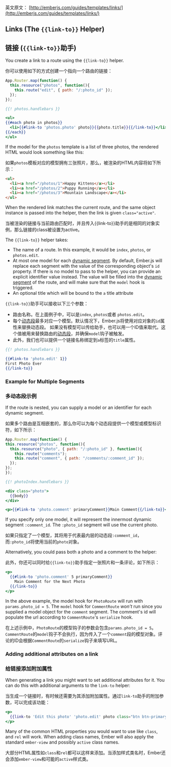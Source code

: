 英文原文： [http://emberjs.com/guides/templates/links/](http://emberjs.com/guides/templates/links/)

## Links (The `{{link-to}}` Helper)

## 链接 (`{{link-to}}`助手)

You create a link to a route using the `{{link-to}}` helper.

你可以使用如下的方式创建一个指向一个路由的链接：

```js
App.Router.map(function() {
  this.resource("photos", function(){
    this.route("edit", { path: "/:photo_id" });
  });
});
```

```handlebars
{{! photos.handlebars }}

<ul>
{{#each photo in photos}}
  <li>{{#link-to 'photos.photo' photo}}{{photo.title}}{{/link-to}}</li>
{{/each}}
</ul>
```

If the model for the `photos` template is a list of three photos, the
rendered HTML would look something like this:

如果`photos`模板对应的模型拥有三张照片，那么，被渲染的HTML内容将如下所示：

```html
<ul>
  <li><a href="/photos/1">Happy Kittens</a></li>
  <li><a href="/photos/2">Puppy Running</a></li>
  <li><a href="/photos/3">Mountain Landscape</a></li>
</ul>
```

When the rendered link matches the current route, and the same object instance is passed into the helper, then the link is given `class="active"`.

当被渲染的链接与当前路由匹配时，并且传入{{link-to}}助手的是相同的对象实例，那么链接的class被设置为active。

The `{{link-to}}` helper takes:

* The name of a route. In this example, it would be `index`, `photos`, or
  `photos.edit`.
* At most one model for each [dynamic
  segment](/guides/routing/defining-your-routes/#toc_dynamic-segments).
  By default, Ember.js will replace each segment with the
  value of the corresponding object's `id` property.
  If there is no model to pass to the helper, you can provide an explicit identifier value instead.
  The value will be filled into the [dynamic segment](/guides/routing/defining-your-routes/#toc_dynamic-segments)
  of the route, and will make sure that the `model` hook is triggered.
* An optional title which will be bound to the `a` title attribute

`{{link-to}}`助手可以接收以下三个参数：

* 路由名称。在上面例子中，可以是`index`, `photos`或者 `photos.edit`。
* 每个[动态段](/guides/routing/defining-your-routes/#toc_dynamic-segments)最多对应一个模型。默认情况下，Ember.js将使用对应对象的`id`属性来替换动态段。
  如果没有模型可以传给助手，也可以用一个ID值来取代。这个值被用来替换路由的[动态段](/guides/routing/defining-your-routes/#toc_dynamic-segments)，并确保`model`钩子被触发。
* 此外，我们也可以提供一个链接名称绑定到`a`标签的`title`属性。

```handlebars
{{! photos.handlebars }}

{{#link-to 'photo.edit' 1}}
First Photo Ever
{{/link-to}}
```

### Example for Multiple Segments

### 多动态段示例

If the route is nested, you can supply a model or an identifier for each dynamic
segment.

如果多个路由是互相嵌套的，那么你可以为每个动态段提供一个模型或模型标识符，如下所示：

```js
App.Router.map(function() {
this.resource("photos", function(){
  this.resource("photo", { path: "/:photo_id" }, function(){
    this.route("comments");
    this.route("comment", { path: "/comments/:comment_id" });
  });
});
});
```

```handlebars
{{! photoIndex.handlebars }}

<div class="photo">
  {{body}}
</div>

<p>{{#link-to 'photo.comment' primaryComment}}Main Comment{{/link-to}}</p>
```

If you specify only one model, it will represent the innermost dynamic
segment `:comment_id`. The `:photo_id` segment will use the current photo.

如果只指定了一个模型，其将用于代表最内层的动态段`:comment_id`，而`:photo_id`将使用当前的`photo`对象。

Alternatively, you could pass both a photo and a comment to the helper:

此外，你还可以同时给`{{link-to}}`助手指定一张照片和一条评论，如下所示：

```handlebars
<p>
  {{#link-to 'photo.comment' 5 primaryComment}}
    Main Comment for the Next Photo
  {{/link-to}}
</p>
```

In the above example, the model hook for `PhotoRoute` will run with `params.photo_id = 5`.  The `model` hook for `CommentRoute` _won't_ run since you supplied a model object for the `comment` segment. The comment's id will populate the url according to `CommentRoute`'s `serialize` hook.

在上述示例中，`PhotoRoute`的模型钩子的参数会包含`params.photo_id = 5`。`CommentRoute`的`model`钩子不会执行，因为传入了一个`comment`段的模型对象。评论的ID会根据`CommentRoute`的`serialize`钩子来填写URL。

### Adding additional attributes on a link

### 给链接添加附加属性

When generating a link you might want to set additional attributes for
it. You can do this with additional arguments to the `link-to` helper:

当生成一个链接时，有时候还需要为其添加附加属性。通过`link-to`助手的附加参数，可以完成该功能：

```handlebars
<p>
  {{link-to 'Edit this photo' 'photo.edit' photo class="btn btn-primary"}}
</p>
```

Many of the common HTML properties you would want to use like `class`,
and `rel` will work. When
adding class names, Ember will also apply the standard `ember-view`
and possibly `active` class names.

大部分HTML属性如`class`和`rel`都可以这样来添加。当添加样式类名时，Ember还会添加`ember-view`和可能的`active`样式类。
